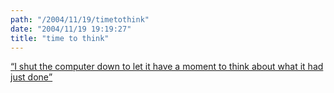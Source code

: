 ```yaml
---
path: "/2004/11/19/timetothink" 
date: "2004/11/19 19:19:27" 
title: "time to think" 
---
```

<a href="http://www.bradsucks.net/archives/2004/11/19/hard-drive-failure-and-success/"><q>I shut the computer down to let it have a moment to think about what it had just done</q></a>